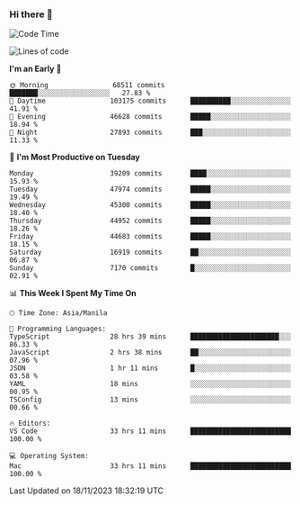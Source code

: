 ### Hi there 👋

<!--START_SECTION:waka-->
![Code Time](http://img.shields.io/badge/Code%20Time-4%2C549%20hrs%2021%20mins-blue)

![Lines of code](https://img.shields.io/badge/From%20Hello%20World%20I%27ve%20Written-106.1%20million%20lines%20of%20code-blue)

**I'm an Early 🐤** 

```text
🌞 Morning                68511 commits       ███████░░░░░░░░░░░░░░░░░░   27.83 % 
🌆 Daytime                103175 commits      ██████████░░░░░░░░░░░░░░░   41.91 % 
🌃 Evening                46628 commits       █████░░░░░░░░░░░░░░░░░░░░   18.94 % 
🌙 Night                  27893 commits       ███░░░░░░░░░░░░░░░░░░░░░░   11.33 % 
```
📅 **I'm Most Productive on Tuesday** 

```text
Monday                   39209 commits       ████░░░░░░░░░░░░░░░░░░░░░   15.93 % 
Tuesday                  47974 commits       █████░░░░░░░░░░░░░░░░░░░░   19.49 % 
Wednesday                45300 commits       █████░░░░░░░░░░░░░░░░░░░░   18.40 % 
Thursday                 44952 commits       █████░░░░░░░░░░░░░░░░░░░░   18.26 % 
Friday                   44683 commits       █████░░░░░░░░░░░░░░░░░░░░   18.15 % 
Saturday                 16919 commits       ██░░░░░░░░░░░░░░░░░░░░░░░   06.87 % 
Sunday                   7170 commits        █░░░░░░░░░░░░░░░░░░░░░░░░   02.91 % 
```


📊 **This Week I Spent My Time On** 

```text
🕑︎ Time Zone: Asia/Manila

💬 Programming Languages: 
TypeScript               28 hrs 39 mins      ██████████████████████░░░   86.33 % 
JavaScript               2 hrs 38 mins       ██░░░░░░░░░░░░░░░░░░░░░░░   07.96 % 
JSON                     1 hr 11 mins        █░░░░░░░░░░░░░░░░░░░░░░░░   03.58 % 
YAML                     18 mins             ░░░░░░░░░░░░░░░░░░░░░░░░░   00.95 % 
TSConfig                 13 mins             ░░░░░░░░░░░░░░░░░░░░░░░░░   00.66 % 

🔥 Editors: 
VS Code                  33 hrs 11 mins      █████████████████████████   100.00 % 

💻 Operating System: 
Mac                      33 hrs 11 mins      █████████████████████████   100.00 % 
```


 Last Updated on 18/11/2023 18:32:19 UTC
<!--END_SECTION:waka-->


<!--
**rad182/rad182** is a ✨ _special_ ✨ repository because its `README.md` (this file) appears on your GitHub profile.

Here are some ideas to get you started:

- 🔭 I’m currently working on ...
- 🌱 I’m currently learning ...
- 👯 I’m looking to collaborate on ...
- 🤔 I’m looking for help with ...
- 💬 Ask me about ...
- 📫 How to reach me: ...
- 😄 Pronouns: ...
- ⚡ Fun fact: ...
-->
